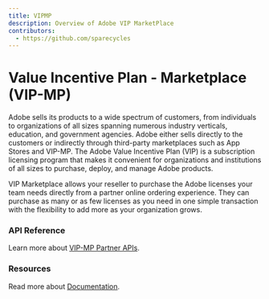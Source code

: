 ```yaml
---
title: VIPMP
description: Overview of Adobe VIP MarketPlace
contributors:
  - https://github.com/sparecycles 
---
```

# Value Incentive Plan - Marketplace (VIP-MP)
Adobe sells its products to a wide spectrum of customers, from individuals to organizations of all sizes spanning numerous industry verticals, education, and government agencies. Adobe either sells directly to the customers or indirectly through third-party marketplaces such as App Stores and VIP-MP.  The Adobe Value Incentive Plan (VIP) is a subscription licensing program that makes it convenient for organizations and institutions of all sizes to purchase, deploy, and manage Adobe products. 

VIP Marketplace allows your reseller to purchase the Adobe licenses your team needs directly from a partner online ordering experience. They can purchase as many or as few licenses as you need in one simple transaction with the flexibility to add more as your organization grows.

### API Reference

Learn more about [VIP-MP Partner APIs](api/).

<DiscoverBlock slots="heading, link, text"/>

### Resources

Read more about [Documentation](technical-assets/).


